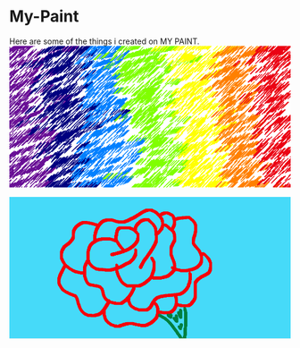 # My-Paint
Here are some of the things i created on MY PAINT.
![github-small](RAINBOW.png)

![github-small](ROSE.png)
